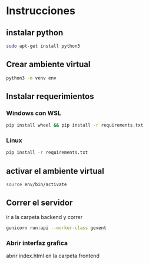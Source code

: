 # Instrucciones
## instalar python
```bash
sudo apt-get install python3
```
## Crear ambiente virtual
```bash
python3 -m venv env
```
## Instalar requerimientos
### Windows con WSL
```bash
pip install wheel && pip install -r requirements.txt
```
### Linux
```bash
pip install -r requirements.txt
```
## activar el ambiente virtual 
```bash
source env/bin/activate
```
## Correr el servidor
ir a la carpeta backend y correr 
```bash
gunicorn run:api --worker-class gevent
```
### Abrir interfaz grafica
abrir index.html en la carpeta frontend 
